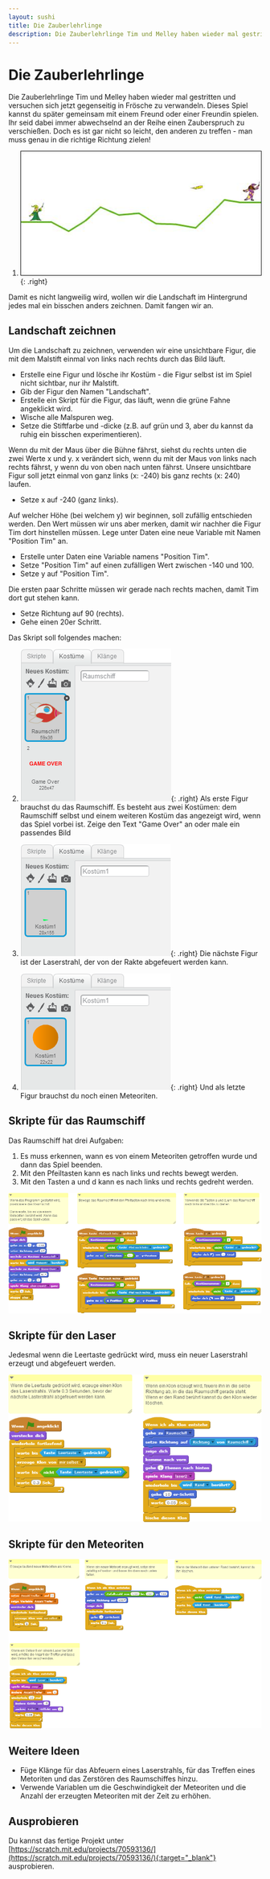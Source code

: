 ```yaml
---
layout: sushi
title: Die Zauberlehrlinge
description: Die Zauberlehrlinge Tim und Melley haben wieder mal gestritten und versuchen sich jetzt gegenseitig in Frösche zu verwandeln. Dieses Spiel kannst du später gemeinsam mit einem Freund oder einer Freundin spielen.
---
```


# Die Zauberlehrlinge

Die Zauberlehrlinge Tim und Melley haben wieder mal gestritten und versuchen sich jetzt gegenseitig in Frösche zu verwandeln. Dieses Spiel kannst du später gemeinsam mit einem Freund oder einer Freundin spielen. Ihr seid dabei immer abwechselnd an der Reihe einen Zauberspruch zu verschießen. Doch es ist gar nicht so leicht, den anderen zu treffen - man muss genau in die richtige Richtung zielen!

1. ![Fertiges Spiel](scratch-zauberlehrlinge/01-fertig.png){: .right}

Damit es nicht langweilig wird, wollen wir die Landschaft im Hintergrund jedes mal ein bisschen anders zeichnen. Damit fangen wir an.

## Landschaft zeichnen

Um die Landschaft zu zeichnen, verwenden wir eine unsichtbare Figur, die mit dem Malstift einmal von links nach rechts durch das Bild läuft.

* Erstelle eine Figur und lösche ihr Kostüm - die Figur selbst ist im Spiel nicht sichtbar, nur ihr Malstift.
* Gib der Figur den Namen "Landschaft".
* Erstelle ein Skript für die Figur, das läuft, wenn die grüne Fahne angeklickt wird.
* Wische alle Malspuren weg.
* Setze die Stiftfarbe und -dicke (z.B. auf grün und 3, aber du kannst da ruhig ein bisschen experimentieren).


Wenn du mit der Maus über die Bühne fährst, siehst du rechts unten die zwei Werte x und y. x verändert sich, wenn du mit der Maus von links nach rechts fährst, y wenn du von oben nach unten fährst.
Unsere unsichtbare Figur soll jetzt einmal von ganz links (x: -240) bis ganz rechts (x: 240) laufen.

* Setze x auf -240 (ganz links).

Auf welcher Höhe (bei welchem y) wir beginnen, soll zufällig entschieden werden. Den Wert müssen wir uns aber merken, damit wir nachher die Figur Tim dort hinstellen müssen. Lege unter Daten eine neue Variable mit Namen "Position Tim" an.

* Erstelle unter Daten eine Variable namens "Position Tim".
* Setze "Position Tim" auf einen zufälligen Wert zwischen -140 und 100.
* Setze y auf "Position Tim".

Die ersten paar Schritte müssen wir gerade nach rechts machen, damit Tim dort gut stehen kann.

* Setze Richtung auf 90 (rechts).
* Gehe einen 20er Schritt.


Das Skript soll folgendes machen:


2. ![Raumschiff](scratch-space-shooter/raumschiff.png){: .right}
Als erste Figur brauchst du das Raumschiff. Es besteht aus zwei Kostümen: dem Raumschiff selbst und einem weiteren Kostüm das angezeigt wird, 
wenn das Spiel vorbei ist. Zeige den Text "Game Over" an oder male ein passendes Bild

3. ![Laser](scratch-space-shooter/laser.png){: .right}
Die nächste Figur ist der Laserstrahl, der von der Rakte abgefeuert werden kann.

4. ![Meteroit](scratch-space-shooter/meteroit.png){: .right}
Und als letzte Figur brauchst du noch einen Meteoriten.

## Skripte für das Raumschiff

Das Raumschiff hat drei Aufgaben:

<div class="plainOrderedList">
    <ol>
        <li>Es muss erkennen, wann es von einem Meteoriten getroffen wurde und dann das Spiel beenden.</li>
        <li>Mit den Pfeiltasten kann es nach links und rechts bewegt werden.</li>
        <li>Mit den Tasten a und d kann es nach links und rechts gedreht werden.</li>
    </ol>
</div>

![Skripte für das Raumschiff](scratch-space-shooter/skripte-raumschiff.png)

## Skripte für den Laser

Jedesmal wenn die Leertaste gedrückt wird, muss ein neuer Laserstrahl erzeugt und abgefeuert werden.

![Skripte für den Laser](scratch-space-shooter/skripte-laser.png)

## Skripte für den Meteoriten

![Skripte für den Meteoriten](scratch-space-shooter/skripte-meteoriten.png)

## Weitere Ideen

* Füge Klänge für das Abfeuern eines Laserstrahls, für das Treffen eines Metoriten und das Zerstören des Raumschiffes hinzu.
* Verwende Variablen um die Geschwindigkeit der Meteoriten und die Anzahl der erzeugten Meteoriten mit der Zeit zu erhöhen.

## Ausprobieren

Du kannst das fertige Projekt unter [https://scratch.mit.edu/projects/70593136/](https://scratch.mit.edu/projects/70593136/){:target="_blank"} ausprobieren.